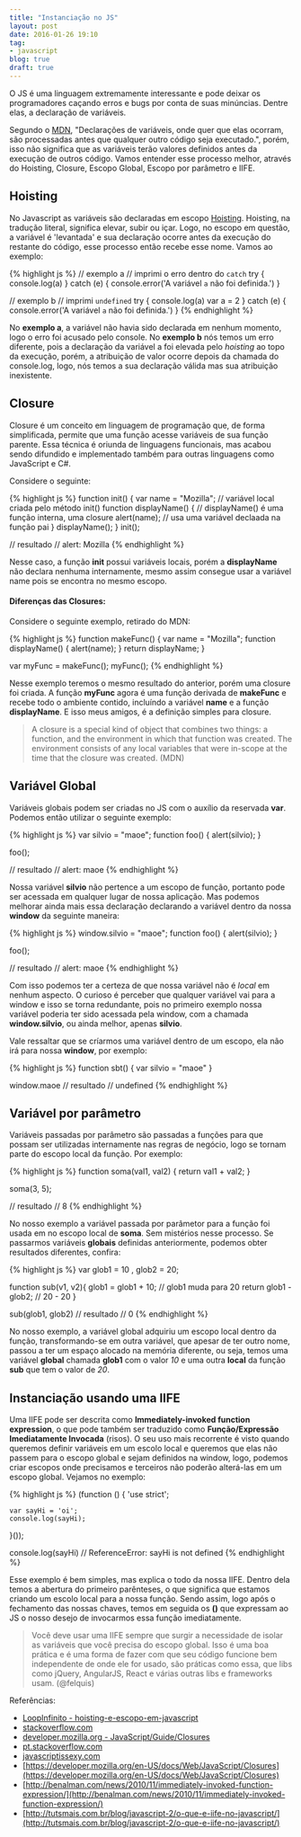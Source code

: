 ```yaml
---
title: "Instanciação no JS"
layout: post
date: 2016-01-26 19:10
tag:
- javascript
blog: true
draft: true
---
```

O JS é uma linguagem extremamente interessante e pode deixar os programadores caçando erros e bugs por conta de suas minúncias. Dentre elas, a declaração de variáveis.

Segundo o [MDN](https://developer.mozilla.org/pt-BR/docs/Web/JavaScript/Reference/Statements/var), "Declarações de variáveis, onde quer que elas ocorram, são processadas antes que qualquer outro código seja executado.", porém, isso não significa que as variáveis terão valores definidos antes da execução de outros código. Vamos entender esse processo melhor, através do Hoisting, Closure, Escopo Global, Escopo por parâmetro e IIFE.

<!-- more -->

<div class="breaker"></div>

## Hoisting

No Javascript as variáveis são declaradas em escopo [Hoisting](http://www.wordreference.com/enpt/hoist). Hoisting, na tradução literal, significa elevar, subir ou içar. Logo, no escopo em questão, a variável é 'levantada' e sua declaração ocorre antes da execução do restante do código, esse processo então recebe esse nome. Vamos ao exemplo:

{% highlight js %}
// exemplo a
// imprimi o erro dentro do `catch`
try {
  console.log(a)
} catch (e) {
  console.error('A variável `a` não foi definida.')
}

// exemplo b
// imprimi `undefined`
try {
  console.log(a)
  var a = 2
} catch (e) {
  console.error('A variável `a` não foi definida.')
}
{% endhighlight %}

No **exemplo a**, a variável não havia sido declarada em nenhum momento, logo o erro foi acusado pelo console. No **exemplo b** nós temos um erro diferente, pois a declaração da variável a foi elevada pelo *hoisting* ao topo da execução, porém, a atribuição de valor ocorre depois da chamada do console.log, logo, nós temos a sua declaração válida mas sua atribuição inexistente.

<div class="breaker"></div>

## Closure

Closure é um conceito em linguagem de programação que, de forma simplificada, permite que uma função acesse variáveis de sua função parente. Essa técnica é oriunda de linguagens funcionais, mas acabou sendo difundido e implementado também para outras linguagens como JavaScript e C#.

Considere o seguinte:

{% highlight js %}
function init() {
    var name = "Mozilla"; // variável local criada pelo método init()
    function displayName() { // displayName() é uma função interna, uma closure
        alert(name); // usa uma variável declaada na função pai
    }
    displayName();
}
init();

// resultado
// alert: Mozilla
{% endhighlight %}

Nesse caso, a função **init** possui variáveis locais, porém a **displayName** não declara nenhuma internamente, mesmo assim consegue usar a variável name pois se encontra no mesmo escopo.

#### Diferenças das Closures:

Considere o seguinte exemplo, retirado do MDN:

{% highlight js %}
function makeFunc() {
  var name = "Mozilla";
  function displayName() {
    alert(name);
  }
  return displayName;
}

var myFunc = makeFunc();
myFunc();
{% endhighlight %}

Nesse exemplo teremos o mesmo resultado do anterior, porém uma closure foi criada. A função **myFunc** agora é uma função derivada de **makeFunc** e recebe todo o ambiente contido, incluíndo a variável **name** e a função **displayName**. E isso meus amigos, é a definição simples para closure.

> A closure is a special kind of object that combines two things: a function, and the environment in which that function was created. The environment consists of any local variables that were in-scope at the time that the closure was created. (MDN)

<div class="breaker"></div>

## Variável Global

Variáveis globais podem ser criadas no JS com o auxílio da reservada **var**. Podemos então utilizar o seguinte exemplo:

{% highlight js %}
var silvio = "maoe";
function foo() {
    alert(silvio);
}

foo();

// resultado
// alert: maoe
{% endhighlight %}

Nossa variável **silvio** não pertence a um escopo de função, portanto pode ser acessada em qualquer lugar de nossa aplicação. Mas podemos melhorar ainda mais essa declaração declarando a variável dentro da nossa **window** da seguinte maneira:

{% highlight js %}
window.silvio = "maoe";
function foo() {
    alert(silvio);
}

foo();

// resultado
// alert: maoe
{% endhighlight %}

Com isso podemos ter a certeza de que nossa variável não é *local* em nenhum aspecto. O curioso é perceber que qualquer variável vai para a window e isso se torna redundante, pois no primeiro exemplo nossa variável poderia ter sido acessada pela window, com a chamada **window.silvio**, ou ainda melhor, apenas **silvio**.

Vale ressaltar que se críarmos uma variável dentro de um escopo, ela não irá para nossa **window**, por exemplo:

{% highlight js %}
function sbt() {
    var silvio = "maoe"
}

window.maoe
// resultado
// undefined
{% endhighlight %}

<div class="breaker"></div>

## Variável por parâmetro

Variáveis passadas por parâmetro são passadas a funções para que possam ser utilizadas internamente nas regras de negócio, logo se tornam parte do escopo local da função. Por exemplo:

{% highlight js %}
function soma(val1, val2) {
    return val1 + val2;
}

soma(3, 5);

// resultado
// 8
{% endhighlight %}

No nosso exemplo a variável passada por parâmetor para a função foi usada em no escopo local de **soma**. Sem mistérios nesse processo.
Se passarmos variáveis **globais** definidas anteriormente, podemos obter resultados diferentes, confira:

{% highlight js %}
var glob1 = 10
    , glob2 = 20;

function sub(v1, v2){
    glob1 = glob1 + 10; // glob1 muda para 20
    return glob1 - glob2; // 20 - 20
}

sub(glob1, glob2)
// resultado
// 0
{% endhighlight %}

No nosso exemplo, a variável global adquiriu um escopo local dentro da função, transformando-se em outra variável, que apesar de ter outro nome, passou a ter um espaço alocado na memória diferente, ou seja, temos uma variável **global** chamada **glob1** com o valor *10* e uma outra **local** da função **sub** que tem o valor de *20*.

<div class="breaker"></div>

## Instanciação usando uma IIFE

Uma IIFE pode ser descrita como **Immediately-invoked function expression**, o que pode também ser traduzido como **Função/Expressão Imediatamente Invocada** (risos). O seu uso mais recorrente é visto quando queremos definir variáveis em um escolo local e queremos que elas não passem para o escopo global e sejam definidos na window, logo, podemos criar escopos onde precisamos e terceiros não poderão alterá-las em um escopo global. Vejamos no exemplo:

{% highlight js %}
(function () {
    'use strict';

    var sayHi = 'oi';
    console.log(sayHi);
}());

console.log(sayHi) // ReferenceError: sayHi is not defined
{% endhighlight %}

Esse exemplo é bem simples, mas explica o todo da nossa IIFE. Dentro dela temos a abertura do primeiro parênteses, o que significa que estamos criando um escolo local para a nossa função.
Sendo assim, logo após o fechamento das nossas chaves, temos em seguida os **()** que expressam ao JS o nosso desejo de invocarmos essa função imediatamente.

> Você deve usar uma IIFE sempre que surgir a necessidade de isolar as variáveis que você precisa do escopo global. Isso é uma boa prática e é uma forma de fazer com que seu código funcione bem independente de onde ele for usado, são práticas como essa, que libs como jQuery, AngularJS, React e várias outras libs e frameworks usam. (@felquis)

<div class="breaker"></div>

Referências:

- [LoopInfinito - hoisting-e-escopo-em-javascript](http://loopinfinito.com.br/2014/10/29/hoisting-e-escopo-em-javascript/)
- [stackoverflow.com](http://stackoverflow.com/questions/15395347/does-a-browser-truly-read-javascript-line-by-line-or-does-it-make-multiple-passe)
- [developer.mozilla.org - JavaScript/Guide/Closures](https://developer.mozilla.org/pt-BR/docs/Web/JavaScript/Guide/Closures)
- [pt.stackoverflow.com](http://pt.stackoverflow.com/questions/1859/como-funcionam-closures-em-javascript)
- [javascriptissexy.com](http://javascriptissexy.com/understand-javascript-closures-with-ease/)
- [https://developer.mozilla.org/en-US/docs/Web/JavaScript/Closures](https://developer.mozilla.org/en-US/docs/Web/JavaScript/Closures)
- [http://benalman.com/news/2010/11/immediately-invoked-function-expression/](http://benalman.com/news/2010/11/immediately-invoked-function-expression/)
- [http://tutsmais.com.br/blog/javascript-2/o-que-e-iife-no-javascript/](http://tutsmais.com.br/blog/javascript-2/o-que-e-iife-no-javascript/)
